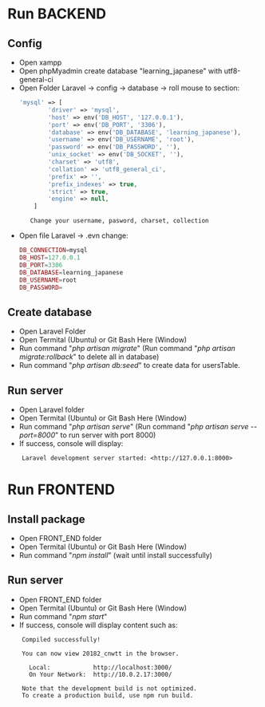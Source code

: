 Run BACKEND
======================
## Config
+ Open xampp
+ Open phpMyadmin create database "learning_japanese" with utf8-general-ci
+ Open Folder Laravel -> config -> database -> roll mouse to section:
	```php
	'mysql' => [
            'driver' => 'mysql',
            'host' => env('DB_HOST', '127.0.0.1'),
            'port' => env('DB_PORT', '3306'),
            'database' => env('DB_DATABASE', 'learning_japanese'),
            'username' => env('DB_USERNAME', 'root'),
            'password' => env('DB_PASSWORD', ''),
            'unix_socket' => env('DB_SOCKET', ''),
            'charset' => 'utf8',
            'collation' => 'utf8_general_ci',
            'prefix' => '',
            'prefix_indexes' => true,
            'strict' => true,
            'engine' => null,
        ]
	```
     	 Change your username, pasword, charset, collection  
+ Open file Laravel -> .evn change:
	```php
	DB_CONNECTION=mysql
	DB_HOST=127.0.0.1
	DB_PORT=3306
	DB_DATABASE=learning_japanese
	DB_USERNAME=root
	DB_PASSWORD=
	```

## Create database
+ Open Laravel Folder
+ Open Termital (Ubuntu) or Git Bash Here (Window) 
+ Run command "_php artisan migrate_" (Run command "_php artisan migrate:rollback_" to delete all in database)
+ Run command "_php artisan db:seed_" to create data for usersTable. 

## Run server
+ Open Laravel folder
+ Open Termital (Ubuntu) or Git Bash Here (Window) 
+ Run command "_php artisan serve_" (Run command "_php artisan serve --port=8000_" to run server with port 8000)
+ If success, console will display:
```
	Laravel development server started: <http://127.0.0.1:8000>
```


Run FRONTEND
======================
## Install package
+ Open FRONT_END folder
+ Open Termital (Ubuntu) or Git Bash Here (Window) 
+ Run command "_npm install_" (wait until install successfully)

## Run server
+ Open FRONT_END folder
+ Open Termital (Ubuntu) or Git Bash Here (Window) 
+ Run command "_npm start_"
+ If success, console will display content such as:
```
	Compiled successfully!

	You can now view 20182_cnwtt in the browser.

	  Local:            http://localhost:3000/
	  On Your Network:  http://10.0.2.17:3000/

	Note that the development build is not optimized.
	To create a production build, use npm run build.
```
